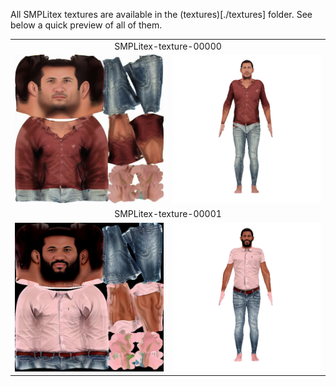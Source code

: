 All SMPLitex textures are available in the (textures)[./textures] folder. See below a quick preview of all of them.
<table>
  <tr>
    <td colspan="2" align="center">SMPLitex-texture-00000</td>
  </tr>
  <tr>
    <td> <img src="textures/SMPLitex-texture-00000.png"  alt="1" width = 250px></td>
    <td><img src="360-gifs/SMPLitex-texture-00000.gif" alt="2" width = 250px></td>
   </tr>
  
  <tr>
    <td colspan="2" align="center">SMPLitex-texture-00001</td>
  </tr>
  <tr>
    <td> <img src="textures/SMPLitex-texture-00001.png"  alt="1" width = 250px></td>
    <td><img src="360-gifs/SMPLitex-texture-00001.gif" alt="2" width = 250px></td>
   </tr>
</table>
